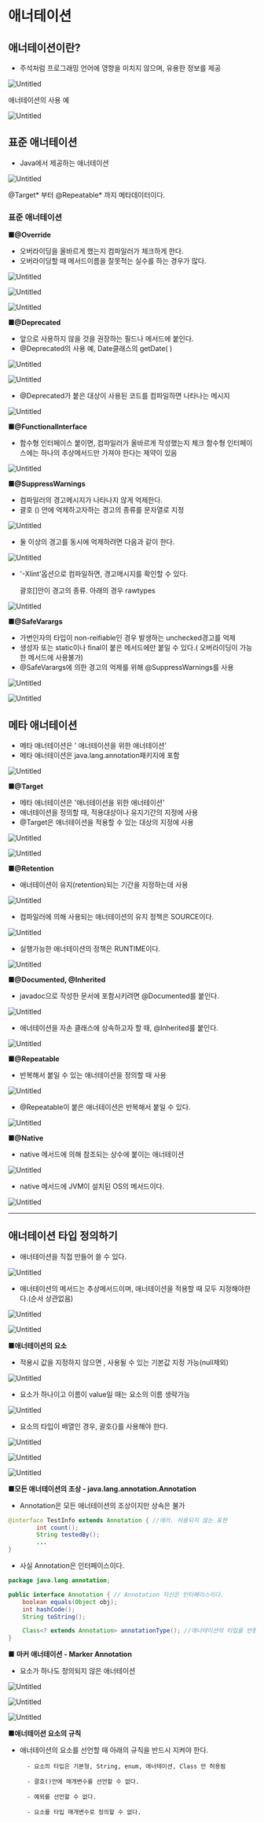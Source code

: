 # 애너테이션

## 애너테이션이란?

- 주석처럼 프로그래밍 언어에 영향을 미치지 않으며, 유용한 정보를 제공

![Untitled](%E1%84%8B%E1%85%A2%E1%84%82%E1%85%A5%E1%84%90%E1%85%A6%E1%84%8B%E1%85%B5%E1%84%89%E1%85%A7%E1%86%AB%20e839c235b5a8407a9d6b732d791aa2db/Untitled.png)

애너테이션의 사용 예

![Untitled](%E1%84%8B%E1%85%A2%E1%84%82%E1%85%A5%E1%84%90%E1%85%A6%E1%84%8B%E1%85%B5%E1%84%89%E1%85%A7%E1%86%AB%20e839c235b5a8407a9d6b732d791aa2db/Untitled%201.png)

## 표준 애너테이션

- Java에서 제공하는 애너테이션

![Untitled](%E1%84%8B%E1%85%A2%E1%84%82%E1%85%A5%E1%84%90%E1%85%A6%E1%84%8B%E1%85%B5%E1%84%89%E1%85%A7%E1%86%AB%20e839c235b5a8407a9d6b732d791aa2db/Untitled%202.png)

@Target* 부터 @Repeatable* 까지 메타데이터이다.

### **표준 애너테이션**

■**@Override**

- 오버라이딩을 올바르게 했는지 컴파일러가 체크하게 한다.
- 오버라이딩할 때 메서드이름을 잘못적는 실수를 하는 경우가 많다.

![Untitled](%E1%84%8B%E1%85%A2%E1%84%82%E1%85%A5%E1%84%90%E1%85%A6%E1%84%8B%E1%85%B5%E1%84%89%E1%85%A7%E1%86%AB%20e839c235b5a8407a9d6b732d791aa2db/Untitled%203.png)

![Untitled](%E1%84%8B%E1%85%A2%E1%84%82%E1%85%A5%E1%84%90%E1%85%A6%E1%84%8B%E1%85%B5%E1%84%89%E1%85%A7%E1%86%AB%20e839c235b5a8407a9d6b732d791aa2db/Untitled%204.png)

![Untitled](%E1%84%8B%E1%85%A2%E1%84%82%E1%85%A5%E1%84%90%E1%85%A6%E1%84%8B%E1%85%B5%E1%84%89%E1%85%A7%E1%86%AB%20e839c235b5a8407a9d6b732d791aa2db/Untitled%205.png)

■**@Deprecated**

- 앞으로 사용하지 않을 것을 권장하는 필드나 메서드에 붙인다.
- @Deprecated의 사용 예, Date클래스의 getDate( )

![Untitled](%E1%84%8B%E1%85%A2%E1%84%82%E1%85%A5%E1%84%90%E1%85%A6%E1%84%8B%E1%85%B5%E1%84%89%E1%85%A7%E1%86%AB%20e839c235b5a8407a9d6b732d791aa2db/Untitled%206.png)

![Untitled](%E1%84%8B%E1%85%A2%E1%84%82%E1%85%A5%E1%84%90%E1%85%A6%E1%84%8B%E1%85%B5%E1%84%89%E1%85%A7%E1%86%AB%20e839c235b5a8407a9d6b732d791aa2db/Untitled%207.png)

- @Deprecated가 붙은 대상이 사용된 코드를 컴파일하면 나타나는 메시지

![Untitled](%E1%84%8B%E1%85%A2%E1%84%82%E1%85%A5%E1%84%90%E1%85%A6%E1%84%8B%E1%85%B5%E1%84%89%E1%85%A7%E1%86%AB%20e839c235b5a8407a9d6b732d791aa2db/Untitled%208.png)

■**@Functionallnterface**

- 함수형 인터페이스 붙이면, 컴파일러가 올바르게 작성했는지 체크 
함수형 인터페이스에는 하나의 추상메서드만 가져야 한다는 제약이 있음

![Untitled](%E1%84%8B%E1%85%A2%E1%84%82%E1%85%A5%E1%84%90%E1%85%A6%E1%84%8B%E1%85%B5%E1%84%89%E1%85%A7%E1%86%AB%20e839c235b5a8407a9d6b732d791aa2db/Untitled%209.png)

■**@SuppressWarnings**

- 컴파일러의 경고메시지가 나타나지 않게 억제한다.
- 괄호 () 안에 억제하고자하는 경고의 종류를 문자열로 지정

![Untitled](%E1%84%8B%E1%85%A2%E1%84%82%E1%85%A5%E1%84%90%E1%85%A6%E1%84%8B%E1%85%B5%E1%84%89%E1%85%A7%E1%86%AB%20e839c235b5a8407a9d6b732d791aa2db/Untitled%2010.png)

- 둘 이상의 경고를 동시에 억제하려면 다음과 같이 한다.

![Untitled](%E1%84%8B%E1%85%A2%E1%84%82%E1%85%A5%E1%84%90%E1%85%A6%E1%84%8B%E1%85%B5%E1%84%89%E1%85%A7%E1%86%AB%20e839c235b5a8407a9d6b732d791aa2db/Untitled%2011.png)

- '-Xlint'옵션으로 컴파일하면, 경고메시지를 확인할 수 있다.
    
    괄호[]안이 경고의 종류. 아래의 경우  rawtypes
    

![Untitled](%E1%84%8B%E1%85%A2%E1%84%82%E1%85%A5%E1%84%90%E1%85%A6%E1%84%8B%E1%85%B5%E1%84%89%E1%85%A7%E1%86%AB%20e839c235b5a8407a9d6b732d791aa2db/Untitled%2012.png)

■**@SafeVarargs**

- 가변인자의 타입이 non-reifiable인 경우 발생하는 unchecked경고를 억제
- 생성자 또는 static이나 final이 붙은 메서드에만 붙일 수 있다.( 오버라이딩이 가능한 메서드에 사용불가)
- @SafeVarargs에 의한 경고의 억제를 위해 @SuppressWarnings를 사용

![Untitled](%E1%84%8B%E1%85%A2%E1%84%82%E1%85%A5%E1%84%90%E1%85%A6%E1%84%8B%E1%85%B5%E1%84%89%E1%85%A7%E1%86%AB%20e839c235b5a8407a9d6b732d791aa2db/Untitled%2013.png)

![Untitled](%E1%84%8B%E1%85%A2%E1%84%82%E1%85%A5%E1%84%90%E1%85%A6%E1%84%8B%E1%85%B5%E1%84%89%E1%85%A7%E1%86%AB%20e839c235b5a8407a9d6b732d791aa2db/Untitled%2014.png)

## 메타 애너테이션

- 메타 애너테이션은 ' 애너테이션을 위한 애너테이션'
- 메타 애너테이션은 java.lang.annotation패키지에 포함

![Untitled](%E1%84%8B%E1%85%A2%E1%84%82%E1%85%A5%E1%84%90%E1%85%A6%E1%84%8B%E1%85%B5%E1%84%89%E1%85%A7%E1%86%AB%20e839c235b5a8407a9d6b732d791aa2db/Untitled%2015.png)

■**@Target**

- 메타 애너테이션은 '애너테이션을 위한 애너테이션'
- 애너테이션을 정의할 때, 적용대상이나 유지기간의 지정에 사용
- @Target은 애너테이션을 적용할 수 있는 대상의 지정에 사용

![Untitled](%E1%84%8B%E1%85%A2%E1%84%82%E1%85%A5%E1%84%90%E1%85%A6%E1%84%8B%E1%85%B5%E1%84%89%E1%85%A7%E1%86%AB%20e839c235b5a8407a9d6b732d791aa2db/Untitled%2016.png)

![Untitled](%E1%84%8B%E1%85%A2%E1%84%82%E1%85%A5%E1%84%90%E1%85%A6%E1%84%8B%E1%85%B5%E1%84%89%E1%85%A7%E1%86%AB%20e839c235b5a8407a9d6b732d791aa2db/Untitled%2017.png)

■**@Retention**

- 애너테이션이 유지(retention)되는 기간을 지정하는데 사용

![Untitled](%E1%84%8B%E1%85%A2%E1%84%82%E1%85%A5%E1%84%90%E1%85%A6%E1%84%8B%E1%85%B5%E1%84%89%E1%85%A7%E1%86%AB%20e839c235b5a8407a9d6b732d791aa2db/Untitled%2018.png)

- 컴파일러에 의해 사용되는 애너테이션의 유지 정책은 SOURCE이다.

![Untitled](%E1%84%8B%E1%85%A2%E1%84%82%E1%85%A5%E1%84%90%E1%85%A6%E1%84%8B%E1%85%B5%E1%84%89%E1%85%A7%E1%86%AB%20e839c235b5a8407a9d6b732d791aa2db/Untitled%2019.png)

- 실행가능한 애너테이션의 정책은 RUNTIME이다.

![Untitled](%E1%84%8B%E1%85%A2%E1%84%82%E1%85%A5%E1%84%90%E1%85%A6%E1%84%8B%E1%85%B5%E1%84%89%E1%85%A7%E1%86%AB%20e839c235b5a8407a9d6b732d791aa2db/Untitled%2020.png)

■**@Documented, @Inherited**

- javadoc으로 작성한 문서에 포함시키려면 @Documented를 붙인다.

![Untitled](%E1%84%8B%E1%85%A2%E1%84%82%E1%85%A5%E1%84%90%E1%85%A6%E1%84%8B%E1%85%B5%E1%84%89%E1%85%A7%E1%86%AB%20e839c235b5a8407a9d6b732d791aa2db/Untitled%2021.png)

- 애너테이션을 자손 클래스에 상속하고자 할 때, @Inherited를 붙인다.

![Untitled](%E1%84%8B%E1%85%A2%E1%84%82%E1%85%A5%E1%84%90%E1%85%A6%E1%84%8B%E1%85%B5%E1%84%89%E1%85%A7%E1%86%AB%20e839c235b5a8407a9d6b732d791aa2db/Untitled%2022.png)

■**@Repeatable**

- 반복해서 붙일 수 있는 애너테이션을 정의할 때 사용

![Untitled](%E1%84%8B%E1%85%A2%E1%84%82%E1%85%A5%E1%84%90%E1%85%A6%E1%84%8B%E1%85%B5%E1%84%89%E1%85%A7%E1%86%AB%20e839c235b5a8407a9d6b732d791aa2db/Untitled%2023.png)

- @Repeatable이 붙은 애너테이션은 반복해서 붙일 수 있다.

![Untitled](%E1%84%8B%E1%85%A2%E1%84%82%E1%85%A5%E1%84%90%E1%85%A6%E1%84%8B%E1%85%B5%E1%84%89%E1%85%A7%E1%86%AB%20e839c235b5a8407a9d6b732d791aa2db/Untitled%2024.png)

■**@Native**

- native 메서드에 의해 참조되는 상수에 붙이는 애너테이션

![Untitled](%E1%84%8B%E1%85%A2%E1%84%82%E1%85%A5%E1%84%90%E1%85%A6%E1%84%8B%E1%85%B5%E1%84%89%E1%85%A7%E1%86%AB%20e839c235b5a8407a9d6b732d791aa2db/Untitled%2025.png)

- native 메서드에 JVM이 설치된 OS의 메서드이다.

![Untitled](%E1%84%8B%E1%85%A2%E1%84%82%E1%85%A5%E1%84%90%E1%85%A6%E1%84%8B%E1%85%B5%E1%84%89%E1%85%A7%E1%86%AB%20e839c235b5a8407a9d6b732d791aa2db/Untitled%2026.png)

---

## 애너테이션 타입 정의하기

- 애너테이션을 직접 만들어 쓸 수 있다.

![Untitled](%E1%84%8B%E1%85%A2%E1%84%82%E1%85%A5%E1%84%90%E1%85%A6%E1%84%8B%E1%85%B5%E1%84%89%E1%85%A7%E1%86%AB%20e839c235b5a8407a9d6b732d791aa2db/Untitled%2027.png)

- 애너테이션의 메서드는 추상메서드이며, 애너테이션을 적용할 때 모두 지정해야한다.(순서 상관없음)

![Untitled](%E1%84%8B%E1%85%A2%E1%84%82%E1%85%A5%E1%84%90%E1%85%A6%E1%84%8B%E1%85%B5%E1%84%89%E1%85%A7%E1%86%AB%20e839c235b5a8407a9d6b732d791aa2db/Untitled%2028.png)

![Untitled](%E1%84%8B%E1%85%A2%E1%84%82%E1%85%A5%E1%84%90%E1%85%A6%E1%84%8B%E1%85%B5%E1%84%89%E1%85%A7%E1%86%AB%20e839c235b5a8407a9d6b732d791aa2db/Untitled%2029.png)

■**애너테이션의 요소**

- 적용시 값을 지정하지 않으면 , 사용될 수 있는 기본값 지정 가능(null제외)

![Untitled](%E1%84%8B%E1%85%A2%E1%84%82%E1%85%A5%E1%84%90%E1%85%A6%E1%84%8B%E1%85%B5%E1%84%89%E1%85%A7%E1%86%AB%20e839c235b5a8407a9d6b732d791aa2db/Untitled%2030.png)

- 요소가 하나이고 이름이 value일 때는 요소의 이름 생략가능

![Untitled](%E1%84%8B%E1%85%A2%E1%84%82%E1%85%A5%E1%84%90%E1%85%A6%E1%84%8B%E1%85%B5%E1%84%89%E1%85%A7%E1%86%AB%20e839c235b5a8407a9d6b732d791aa2db/Untitled%2031.png)

- 요소의 타입이 배열인 경우, 괄호{}를 사용해야 한다.

![Untitled](%E1%84%8B%E1%85%A2%E1%84%82%E1%85%A5%E1%84%90%E1%85%A6%E1%84%8B%E1%85%B5%E1%84%89%E1%85%A7%E1%86%AB%20e839c235b5a8407a9d6b732d791aa2db/Untitled%2032.png)

![Untitled](%E1%84%8B%E1%85%A2%E1%84%82%E1%85%A5%E1%84%90%E1%85%A6%E1%84%8B%E1%85%B5%E1%84%89%E1%85%A7%E1%86%AB%20e839c235b5a8407a9d6b732d791aa2db/Untitled%2033.png)

![Untitled](%E1%84%8B%E1%85%A2%E1%84%82%E1%85%A5%E1%84%90%E1%85%A6%E1%84%8B%E1%85%B5%E1%84%89%E1%85%A7%E1%86%AB%20e839c235b5a8407a9d6b732d791aa2db/Untitled%2034.png)

■**모든 애너테이션의 조상 - java.lang.annotation.Annotation**

- Annotation은 모든 애너테이션의 조상이지만 상속은 불가

```java
@interface TestInfo extends Annotation { //에러. 허용되지 않는 표현
		int count();
		String testedBy();
		...
}
```

- 사실 Annotation은 인터페이스이다.

```java
package java.lang.annotation;

public interface Annotation { // Annotation 자신은 인터페이스이다.
	boolean equals(Object obj);
	int hashCode();
	String toString();

	Class<? extends Annotation> annotationType(); //애너테이션의 타입을 반환 
}
```

■ **마커 애너테이션 - Marker Annotation**

- 요소가 하나도 정의되지 않은 애너테이션

![Untitled](%E1%84%8B%E1%85%A2%E1%84%82%E1%85%A5%E1%84%90%E1%85%A6%E1%84%8B%E1%85%B5%E1%84%89%E1%85%A7%E1%86%AB%20e839c235b5a8407a9d6b732d791aa2db/Untitled%2035.png)

![Untitled](%E1%84%8B%E1%85%A2%E1%84%82%E1%85%A5%E1%84%90%E1%85%A6%E1%84%8B%E1%85%B5%E1%84%89%E1%85%A7%E1%86%AB%20e839c235b5a8407a9d6b732d791aa2db/Untitled%2036.png)

![Untitled](%E1%84%8B%E1%85%A2%E1%84%82%E1%85%A5%E1%84%90%E1%85%A6%E1%84%8B%E1%85%B5%E1%84%89%E1%85%A7%E1%86%AB%20e839c235b5a8407a9d6b732d791aa2db/Untitled%2037.png)

■**애너테이션 요소의 규칙**

- 애너테이션의 요소를 선언할 때 아래의 규칙을 반드시 지켜야 한다.

        - 요소의 타입은 기본형, String, enum, 애너테이션, Class 만 허용됨

        - 괄호()안에 매개변수를 선언할 수 없다.

        - 예외를 선언할 수 없다.

        - 요소를 타입 매개변수로 정의할 수 없다.